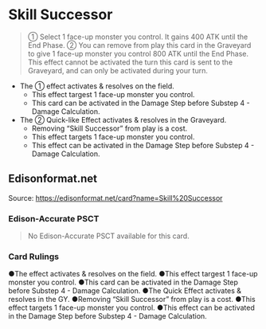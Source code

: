 # Skill Successor

> ① Select 1 face-up monster you control. It gains 400 ATK until the End Phase. ② You can remove from play this card in the Graveyard to give 1 face-up monster you control 800 ATK until the End Phase. This effect cannot be activated the turn this card is sent to the Graveyard, and can only be activated during your turn.

*   The ① effect activates & resolves on the field.
    *   This effect targest 1 face-up monster you control.
    *   This card can be activated in the Damage Step before Substep 4 - Damage Calculation.
*   The ② Quick-like Effect activates & resolves in the Graveyard.
    *   Removing “Skill Successor” from play is a cost.
    *   This effect targets 1 face-up monster you control.
    *   This effect can be activated in the Damage Step before Substep 4 - Damage Calculation.

## Edisonformat.net

Source: https://edisonformat.net/card?name=Skill%20Successor

### Edison-Accurate PSCT

> No Edison-Accurate PSCT available for this card.

### Card Rulings

●The effect activates & resolves on the field.
●This effect targest 1 face-up monster you control.
●This card can be activated in the Damage Step before Substep 4 - Damage Calculation.
●The Quick Effect activates & resolves in the GY.
●Removing “Skill Successor” from play is a cost.
●This effect targets 1 face-up monster you control.
●This effect can be activated in the Damage Step before Substep 4 - Damage Calculation.
            